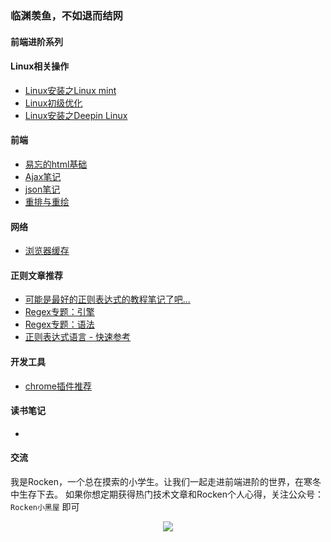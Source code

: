 ### 临渊羡鱼，不如退而结网
#### 前端进阶系列


#### Linux相关操作
 - [Linux安装之Linux mint](https://github.com/cunxu/Blog/issues/1#issue-413995564)
 - [Linux初级优化](https://github.com/cunxu/Blog/issues/2#issue-416370522)
 - [Linux安装之Deepin Linux](https://github.com/cunxu/Blog/issues/3#issue-416398384)

#### 前端
 - [易忘的html基础](https://github.com/cunxu/Blog/issues/4#issue-416412808)
 - [Ajax笔记](https://github.com/cunxu/Blog/issues/8#issue-416459375)
 - [json笔记](https://github.com/cunxu/Blog/issues/7#issue-416458403)
 - [重排与重绘](https://github.com/cunxu/Blog/issues/6#issue-416457653)
 
#### 网络
 - [浏览器缓存](https://github.com/cunxu/Blog/issues/5#issue-416455179)
 
#### 正则文章推荐
 - [可能是最好的正则表达式的教程笔记了吧...](https://juejin.im/post/5b5db5b8e51d4519155720d2)
 - [Regex专题：引擎](https://veedrin.com/post/5bd0651e3227cc3b9ee41f37)
 - [Regex专题：语法](https://veedrin.com/post/5bcdbe9f3227cc3b9ee41edc)
 - [正则表达式语言 - 快速参考](https://docs.microsoft.com/zh-cn/dotnet/standard/base-types/regular-expression-language-quick-reference)

#### 开发工具
 - [chrome插件推荐](https://github.com/cunxu/Blog/issues/10#issue-419470936)
#### 读书笔记
 - 
#### 交流
我是Rocken，一个总在摸索的小学生。让我们一起走进前端进阶的世界，在寒冬中生存下去。
如果你想定期获得热门技术文章和Rocken个人心得，关注公众号：`Rocken小黑屋` 即可
<div align=center><img src="http://oss.cun-xu.cn/image/wechat/QR.png"/></div>
